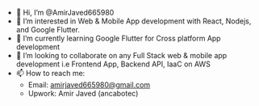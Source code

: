 - 👋 Hi, I’m @AmirJaved665980
- 👀 I’m interested in Web & Mobile App development with React, Nodejs, and Google Flutter.
- 🌱 I’m currently learning Google Flutter for Cross platform App development
- 💞️ I’m looking to collaborate on any Full Stack web & mobile app development i.e Frontend App, Backend API, IaaC on AWS
- 📫 How to reach me: 
  - Email: amirjaved665980@gmail.com
  - Upwork: Amir Javed  (ancabotec)

<!---
AmirJaved665980/AmirJaved665980 is a ✨ special ✨ repository because its `README.md` (this file) appears on your GitHub profile.
You can click the Preview link to take a look at your changes.
--->
